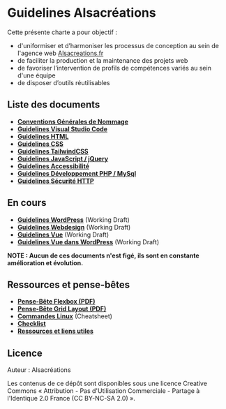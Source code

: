 # Guidelines Alsacréations

Cette présente charte a pour objectif :

- d'uniformiser et d’harmoniser les processus de conception au sein de l'agence web [Alsacreations.fr](https://www.alsacreations.fr/)
- de faciliter la production et la maintenance des projets web
- de favoriser l’intervention de profils de compétences variés au sein d'une équipe
- de disposer d’outils réutilisables

## Liste des documents

- [**Conventions Générales de Nommage**](Conventions-generales-nommage.md)
- [**Guidelines Visual Studio Code**](Guidelines-VScode.md)
- [**Guidelines HTML**](Guidelines-HTML.md)
- [**Guidelines CSS**](Guidelines-CSS.md)
- [**Guidelines TailwindCSS**](Guidelines-Tailwind.md)
- [**Guidelines JavaScript / jQuery**](Guidelines-JavaScript.md)
- [**Guidelines Accessibilité**](Guidelines-Accessibilite.md)
- [**Guidelines Développement PHP / MySql**](Guidelines-Developpement-PHP.md)
- [**Guidelines Sécurité HTTP**](Guidelines-Securite-HTTP.md)

## En cours

- [**Guidelines WordPress**](Guidelines-WordPress.md) (Working Draft)
- [**Guidelines Webdesign**]() (Working Draft)
- [**Guidelines Vue**]() (Working Draft)
- [**Guidelines Vue dans WordPress**]() (Working Draft)

**NOTE : Aucun de ces documents n'est figé, ils sont en constante amélioration et évolution.**

## Ressources et pense-bêtes

- [**Pense-Bête Flexbox (PDF)**](https://github.com/alsacreations/guidelines/blob/master/flexbox-cheatsheet.pdf)
- [**Pense-Bête Grid Layout (PDF)**](https://github.com/alsacreations/guidelines/blob/master/grid-cheatsheet.pdf)
- [**Commandes Linux**](Commandes-Linux.md) (Cheatsheet)
- [**Checklist**](Checklist.md)
- [**Ressources et liens utiles**](Ressources-liens.md)

## Licence

Auteur : Alsacréations

Les contenus de ce dépôt sont disponibles sous une licence Creative Commons « Attribution - Pas d'Utilisation Commerciale - Partage à l'Identique 2.0 France (CC BY-NC-SA 2.0) ».
